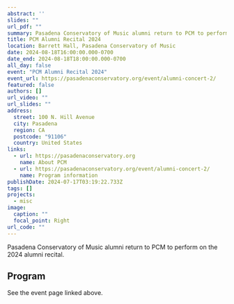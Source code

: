 ```yaml
---
abstract: ''
slides: ""
url_pdf: ""
summary: Pasadena Conservatory of Music alumni return to PCM to perform on the 2024 alumni recital.
title: PCM Alumni Recital 2024
location: Barrett Hall, Pasadena Conservatory of Music
date: 2024-08-18T16:00:00.000-0700
date_end: 2024-08-18T18:00:00.000-0700
all_day: false
event: "PCM Alumni Recital 2024"
event_url: https://pasadenaconservatory.org/event/alumni-concert-2/
featured: false
authors: []
url_video: ""
url_slides: ""
address:
  street: 100 N. Hill Avenue
  city: Pasadena
  region: CA
  postcode: "91106"
  country: United States
links:
  - url: https://pasadenaconservatory.org
    name: About PCM
  - url: https://pasadenaconservatory.org/event/alumni-concert-2/
    name: Program information
publishDate: 2024-07-17T03:19:22.733Z
tags: []
projects:
  - misc
image:
  caption: ""
  focal_point: Right
url_code: ""
---
```

Pasadena Conservatory of Music alumni return to PCM to perform on the 2024 alumni recital.

## Program
See the event page linked above.
